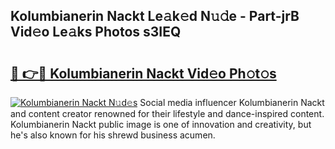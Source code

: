## Kolumbianerin Nackt Le𝚊k𝚎d N𝚞𝚍e - Part-jrB Vid𝚎o Le𝚊ks Photos s3IEQ

# <h2><a href="http://fb6c4w6.evod.top/?m=Kolumbianerin+Nackt">🔗 👉🔴 Kolumbianerin Nackt Vid𝚎o Ph𝚘t𝚘s</a></h2>

[![Kolumbianerin Nackt N𝚞d𝚎s](https://i.imgur.com/8V9OHl7.gif)](http://fb6c4w6.evod.top/?m=Kolumbianerin+Nackt)
Social media influencer Kolumbianerin Nackt and content creator renowned for their lifestyle and dance-inspired content. Kolumbianerin Nackt public image is one of innovation and creativity, but he's also known for his shrewd business acumen. 
